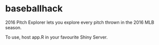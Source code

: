 # baseballhack

2016 Pitch Explorer lets you explore every pitch thrown in the 2016 MLB season.

To use, host app.R in your favourite Shiny Server.
